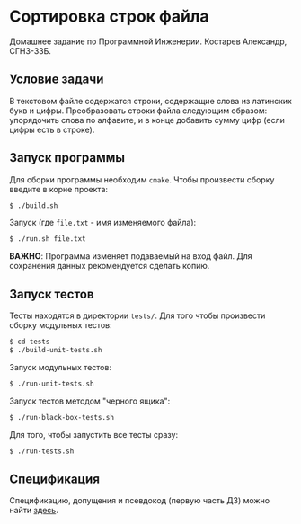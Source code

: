 # Сортировка строк файла

Домашнее задание по Программной Инженерии. Костарев Александр, СГН3-33Б.

## Условие задачи

В текстовом файле содержатся строки, содержащие слова из латинских букв и цифры. 
Преобразовать строки файла следующим образом: упорядочить слова по алфавите, и в конце 
добавить сумму цифр (если цифры есть в строке).

## Запуск программы

Для сборки программы необходим `cmake`. Чтобы произвести сборку введите в корне проекта:
```sh
$ ./build.sh
```

Запуск (где `file.txt` - имя изменяемого файла):
```sh
$ ./run.sh file.txt
```

**ВАЖНО**: Программа изменяет подаваемый на вход файл. Для сохранения данных рекомендуется сделать копию.

## Запуск тестов

Тесты находятся в директории `tests/`. Для того чтобы произвести сборку модульных тестов:
```sh
$ cd tests
$ ./build-unit-tests.sh
```

Запуск модульных тестов:
```sh
$ ./run-unit-tests.sh
```

Запуск тестов методом "черного ящика":
```sh
$ ./run-black-box-tests.sh
```

Для того, чтобы запустить все тесты сразу:
```sh
$ ./run-tests.sh
```

## Спецификация

Спецификацию, допущения и псевдокод (первую часть ДЗ) можно найти 
[здесь](https://docs.google.com/document/d/1cJst3UozToNJ838CUsn6B6ivIfLkuEFXmQhlgxiyjGQ/edit?usp=sharing).
